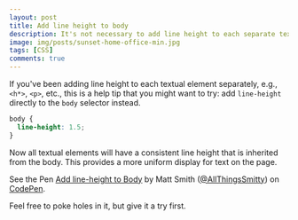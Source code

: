 ```yaml
---
layout: post
title: Add line height to body
description: It's not necessary to add line height to each separate textual element. Here's a helpful tip for elements to inherit line height from the body.
image: img/posts/sunset-home-office-min.jpg
tags: [CSS]
comments: true
---
```


If you've been adding line height to each textual element separately, e.g., `<h*>`, `<p>`, etc., this is a help tip that you might want to try: add `line-height` directly to the `body` selector instead.

```css
body {
  line-height: 1.5;
}
```

Now all textual elements will have a consistent line height that is inherited from the body. This provides a more uniform display for text on the page.

<div class="embed">
  <p data-height="450" data-theme-id="0" data-slug-hash="VjbdYd" data-default-tab="result" data-user="AllThingsSmitty" data-embed-version="2" data-pen-title="Add line-height to Body" class="codepen">See the Pen <a href="http://codepen.io/AllThingsSmitty/pen/VjbdYd/">Add line-height to Body</a> by Matt Smith (<a href="http://codepen.io/AllThingsSmitty">@AllThingsSmitty</a>) on <a href="http://codepen.io">CodePen</a>.</p>
  <script async src="https://production-assets.codepen.io/assets/embed/ei.js"></script>
</div>

Feel free to poke holes in it, but give it a try first.